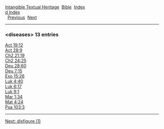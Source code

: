 [Intangible Textual Heritage](../../index)  [Bible](../index) 
[Index](index)   
[d Index](_d_)  
  [Previous](c03211)  [Next](c03213) 

------------------------------------------------------------------------

### &lt;diseases&gt; 13 entries

[Act 19:12](../kjv/act019.htm#012)  
[Act 28:9](../kjv/act028.htm#009)  
[Ch2 21:19](../kjv/ch2021.htm#019)  
[Ch2 24:25](../kjv/ch2024.htm#025)  
[Deu 28:60](../kjv/deu028.htm#060)  
[Deu 7:15](../kjv/deu007.htm#015)  
[Exo 15:26](../kjv/exo015.htm#026)  
[Luk 4:40](../kjv/luk004.htm#040)  
[Luk 6:17](../kjv/luk006.htm#017)  
[Luk 9:1](../kjv/luk009.htm#001)  
[Mar 1:34](../kjv/mar001.htm#034)  
[Mat 4:24](../kjv/mat004.htm#024)  
[Psa 103:3](../kjv/psa103.htm#003)  

------------------------------------------------------------------------

[Next: disfigure (1)](c03213)
